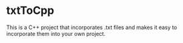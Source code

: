 # txtToCpp
This is a C++ project that incorporates .txt files and makes it easy to incorporate them into your own project.
